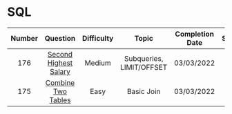 # SQL

| Number 	|        Question       	| Difficulty 	|    Topic   	| Completion Date 	| Solution 	|
|:------:	|:---------------------:	|:----------:	|:----------:	|:---------------:	|:--------:	|
|   176  	|   [Second Highest Salary](https://leetcode.com/problems/second-highest-salary/)  	|    Medium    	| Subqueries, LIMIT/OFFSET 	|    03/03/2022   	|   [Link](https://github.com/KOrfanakis/LeetCode-Solutions/tree/main/SQL/Problems/0176-Second_Highest_Salary)   	|
|   175  	|   [Combine Two Tables](https://leetcode.com/problems/combine-two-tables/)  	|    Easy    	| Basic Join 	|    03/03/2022   	|   [Link](https://github.com/KOrfanakis/LeetCode-Solutions/tree/main/SQL/Problems/0175-Combine_Two_Tables)   	|
